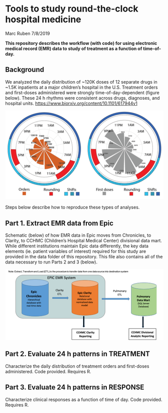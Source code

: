 Tools to study round-the-clock hospital medicine
================
Marc Ruben
7/8/2019

**This repository describes the workflow (with code) for using
electronic medical record (EMR) data to study of treatment as a function
of time-of-day.**

## Background

We analyzed the daily distribution of ~120K doses of 12 separate drugs
in ~1.5K inpatients at a major children’s hospital in the U.S. Treatment
orders and first-doses administered were strongly time-of-day-dependent
(figure below). These 24 h rhythms were consistent across drugs,
diagnoses, and hospital units.
<https://www.biorxiv.org/content/10.1101/617944v1>

![image caption Source](images/GitRepo_AllDrugWheels.png)

Steps below describe how to reproduce these types of analyses.

## Part 1. Extract EMR data from Epic

Schematic (below) of how EMR data in Epic moves from Chronicles, to
Clarity, to CCHMC (Children’s Hospital Medical Center) divisional data
mart. While different institutions maintain Epic data differently, the
key data elements (ie. patient variables of interest) required for this
study are provided in the data folder of this repository. This file also
contains all of the data necessary to run Parts 2 and 3 (below).

![image caption Source](images/EpicSchematic.png)

## Part 2. Evaluate 24 h patterns in TREATMENT

Characterize the daily distribution of treatment orders and first-doses
administered. Code provided. Requires R.

## Part 3. Evaluate 24 h patterns in RESPONSE

Characterize clinical responses as a function of time of day. Code
provided. Requires R.
